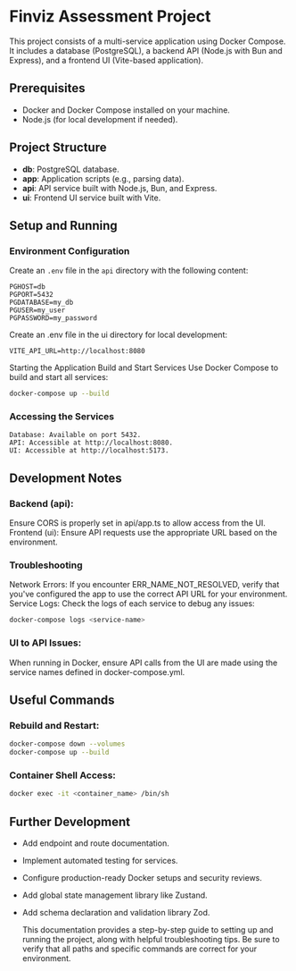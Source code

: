 # Finviz Assessment Project

This project consists of a multi-service application using Docker Compose. It includes a database (PostgreSQL), a backend API (Node.js with Bun and Express), and a frontend UI (Vite-based application).

## Prerequisites

- Docker and Docker Compose installed on your machine.
- Node.js (for local development if needed).

## Project Structure

- **db**: PostgreSQL database.
- **app**: Application scripts (e.g., parsing data).
- **api**: API service built with Node.js, Bun, and Express.
- **ui**: Frontend UI service built with Vite.

## Setup and Running

### Environment Configuration

Create an `.env` file in the `api` directory with the following content:

```plaintext
PGHOST=db
PGPORT=5432
PGDATABASE=my_db
PGUSER=my_user
PGPASSWORD=my_password
```

Create an .env file in the ui directory for local development:

```plaintext
VITE_API_URL=http://localhost:8080
```

Starting the Application
Build and Start Services
Use Docker Compose to build and start all services:

```bash
docker-compose up --build
```

### Accessing the Services

```
Database: Available on port 5432.
API: Accessible at http://localhost:8080.
UI: Accessible at http://localhost:5173.
```

## Development Notes

### Backend (api):

Ensure CORS is properly set in api/app.ts to allow access from the UI.
Frontend (ui): Ensure API requests use the appropriate URL based on the environment.

### Troubleshooting

Network Errors: If you encounter ERR_NAME_NOT_RESOLVED, verify that you've configured the app to use the correct API URL for your environment.
Service Logs: Check the logs of each service to debug any issues:

```bash
docker-compose logs <service-name>
```

### UI to API Issues:

When running in Docker, ensure API calls from the UI are made using the service names defined in docker-compose.yml.

## Useful Commands

### Rebuild and Restart:

```bash
docker-compose down --volumes
docker-compose up --build
```

### Container Shell Access:

```bash
docker exec -it <container_name> /bin/sh
```

## Further Development

- Add endpoint and route documentation.
- Implement automated testing for services.
- Configure production-ready Docker setups and security reviews.
- Add global state management library like Zustand.
- Add schema declaration and validation library Zod.

  This documentation provides a step-by-step guide to setting up and running the project, along with helpful troubleshooting tips. Be sure to verify that all paths and specific commands are correct for your environment.

